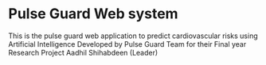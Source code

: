 # Pulse Guard Web system

This is the pulse guard web application to predict cardiovascular risks using Artificial Intelligence
Developed by Pulse Guard Team for their Final year Research Project
Aadhil Shihabdeen (Leader)
